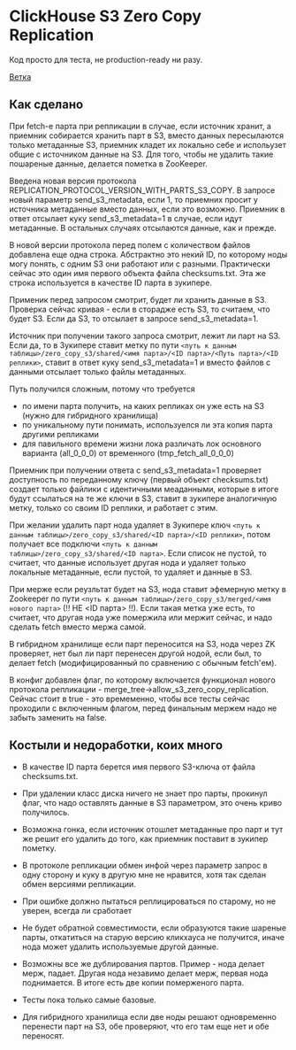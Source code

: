 # ClickHouse S3 Zero Copy Replication

Код просто для теста, не production-ready ни разу.

[Ветка](https://github.com/ianton-ru/ClickHouse/tree/s3_zero_copy_replication)

## Как сделано

При fetch-е парта при репликации в случае, если источник хранит, а приемник собирается хранить парт в S3, вместо данных пересылаются только метаданные S3, приемник кладет их локально себе
и испольузет общие с источником данные на S3. Для того, чтобы не удалить такие пошареные данные, делается пометка в ZooKeeper.

Введена новая версия протокола REPLICATION_PROTOCOL_VERSION_WITH_PARTS_S3_COPY. В запросе новый параметр send_s3_metadata, если 1, то приемних просит у источника метаданные вместо данных, если это возможно.
Приемник в ответ отсылает куку send_s3_metadata=1 в случае, если идут метаданные. В остальных случаях отсылаются данные, как и прежде.

В новой версии протокола перед полем с количеством файлов добавлена еще одна строка. Абстрактно это некий ID, по которому ноды могу понять, с одним S3 они работают или с разными.
Практически сейчас это один имя первого объекта файла checksums.txt. Эта же строка используется в качестве ID парта в зукипере.

Применик перед запросом смотрит, будет ли хранить данные в S3. Проверка сейчас кривая - если в сторадже есть S3, то считаем, что будет S3.
Если да S3, то отсылает в запросе send_s3_metadata=1.

Источник при получении такого запроса смотрит, лежит ли парт на S3. Если да, то в Зукипере ставит метку по пути `<путь к данным таблицы>/zero_copy_s3/shared/<имя парта>/<ID парта>/<Путь парта>/<ID реплики>`,
ставит в ответ куку send_s3_metadata=1 и вместо файлов с данными отсылает только файлы метаданных.

Путь получился сложным, потому что требуется
* по имени парта получить, на каких репликах он уже есть на S3 (нужно для гибридного хранилища)
* по уникальному пути понимать, используелся ли эта копия парта другими репликами
* для павильного времени жизни лока различать лок основного варианта (all_0_0_0) от временного (tmp_fetch_all_0_0_0)

Приемник при получении ответа с send_s3_metadata=1 проверяет доступность по переданному ключу (первый объект checksums.txt) создает только файлики с идентичными меаданными, которые в итоге будут ссылаться на те же ключи в S3, ставит в зукипере аналогичную метку,
только со своим ID реплики, и работает с этим.

При желании удалить парт нода удаляет в Зукипере ключ `<путь к данным таблицы>/zero_copy_s3/shared/<ID парта>/<ID реплики>`, потом получает все подключи `<путь к данным таблицы>/zero_copy_s3/shared/<ID парта>`.
Если список не пустой, то считает, что данные использует другая нода и удаляет только локальные метаданные, если пустой, то удаляет и данные в S3.

При мерже если реузльтат будет на S3, нода ставит эфемерную метку в Zookeeper по пути `<путь к данным таблицы>/zero_copy_s3/merged/<имя нового парта>` (!! НЕ <ID парта> !!). Если такая метка уже есть, то считает, что другая нода
уже помержила или мержит сейчас, и надо сделать fetch вместо мержа самой.

В гибридном хранилище если парт переносится на S3, нода через ZK проверяет, нет был ли парт перенесен другой нодой, если был, то делает fetch (модифицированный по сравнению с обычным fetch'ем).

В конфиг добавлен флаг, по которому включается функционал нового протокола репликации - merge_tree->allow_s3_zero_copy_replication. Сейчас стоит в true - это времеменно, чтобы все тесты сейчас проходили с включенным флагом, перед финальным мержем надо не забыть заменить на false.

## Костыли и недоработки, коих много

* В качестве ID парта берется имя первого S3-ключа от файла checksums.txt.

* При удалении класс диска ничего не знает про парты, прокинул флаг, что надо оставлять данные в S3 параметром, это очень криво получилось.

* Возможна гонка, если источник отошлет метаданные про парт и тут же решит его удалить до того, как приемник поставит в зукипер пометку.

* В протоколе репликации обмен инфой через параметр запрос в одну сторону и куку в другую мне не нравится, хотя так сделан обмен версиями репликации.

* При ошибке должно пытаться реплицироваться по старому, но не уверен, всегда ли сработает

* Не будет обратной совместимости, если образуются такие шареные парты, откатиться на старую версию кликхауса не получится, иначе нода может удалить используемые другой данные.

* Возможны все же дублирования партов. Пример - нода делает мерж, падает. Другая нода незавимо делает мерж, первая нода поднимается. В итоге есть две копии померженого парта.

* Тесты пока только самые базовые.

* Для гибридного хранилища если две ноды решают одновременно перенести парт на S3, обе проверяют, что его там еще нет и обе переносят.


